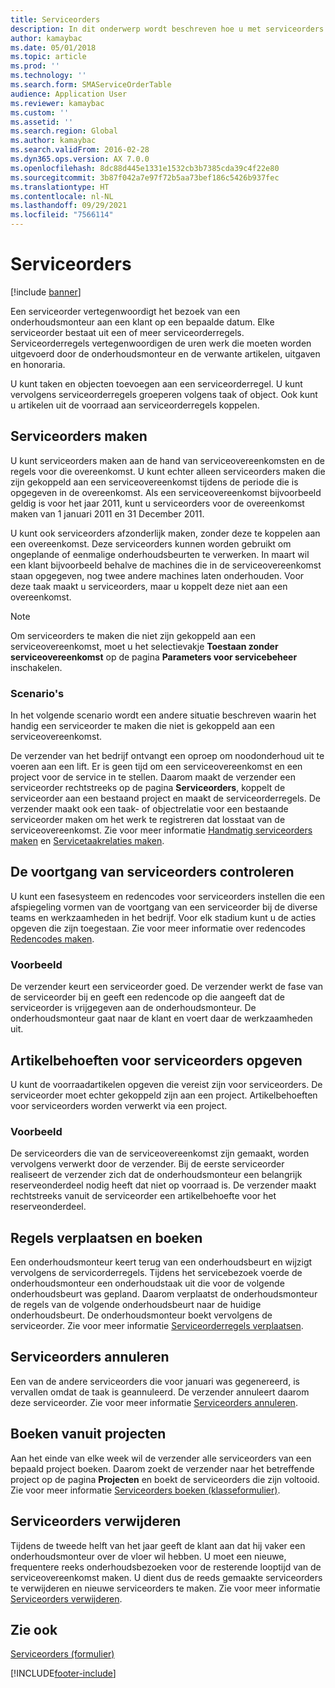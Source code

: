 ```yaml
---
title: Serviceorders
description: In dit onderwerp wordt beschreven hoe u met serviceorders werkt.
author: kamaybac
ms.date: 05/01/2018
ms.topic: article
ms.prod: ''
ms.technology: ''
ms.search.form: SMAServiceOrderTable
audience: Application User
ms.reviewer: kamaybac
ms.custom: ''
ms.assetid: ''
ms.search.region: Global
ms.author: kamaybac
ms.search.validFrom: 2016-02-28
ms.dyn365.ops.version: AX 7.0.0
ms.openlocfilehash: 8dc88d445e1331e1532cb3b7385cda39c4f22e80
ms.sourcegitcommit: 3b87f042a7e97f72b5aa73bef186c5426b937fec
ms.translationtype: HT
ms.contentlocale: nl-NL
ms.lasthandoff: 09/29/2021
ms.locfileid: "7566114"
---
```

# <a name="service-orders"></a>Serviceorders

[!include [banner](../includes/banner.md)]

Een serviceorder vertegenwoordigt het bezoek van een onderhoudsmonteur aan een klant op een bepaalde datum. Elke serviceorder bestaat uit een of meer serviceorderregels. Serviceorderregels vertegenwoordigen de uren werk die moeten worden uitgevoerd door de onderhoudsmonteur en de verwante artikelen, uitgaven en honoraria.

U kunt taken en objecten toevoegen aan een serviceorderregel. U kunt vervolgens serviceorderregels groeperen volgens taak of object. Ook kunt u artikelen uit de voorraad aan serviceorderregels koppelen.

## <a name="create-service-orders"></a>Serviceorders maken

U kunt serviceorders maken aan de hand van serviceovereenkomsten en de regels voor die overeenkomst. U kunt echter alleen serviceorders maken die zijn gekoppeld aan een serviceovereenkomst tijdens de periode die is opgegeven in de overeenkomst. Als een serviceovereenkomst bijvoorbeeld geldig is voor het jaar 2011, kunt u serviceorders voor de overeenkomst maken van 1 januari 2011 en 31 December 2011.

U kunt ook serviceorders afzonderlijk maken, zonder deze te koppelen aan een overeenkomst. Deze serviceorders kunnen worden gebruikt om ongeplande of eenmalige onderhoudsbeurten te verwerken. In maart wil een klant bijvoorbeeld behalve de machines die in de serviceovereenkomst staan opgegeven, nog twee andere machines laten onderhouden. Voor deze taak maakt u serviceorders, maar u koppelt deze niet aan een overeenkomst.


> [!NOTE]
> Om serviceorders te maken die niet zijn gekoppeld aan een serviceovereenkomst, moet u het selectievakje **Toestaan zonder serviceovereenkomst** op de pagina **Parameters voor servicebeheer** inschakelen.

### <a name="scenario"></a>Scenario's

In het volgende scenario wordt een andere situatie beschreven waarin het handig een serviceorder te maken die niet is gekoppeld aan een serviceovereenkomst.

De verzender van het bedrijf ontvangt een oproep om noodonderhoud uit te voeren aan een lift. Er is geen tijd om een serviceovereenkomst en een project voor de service in te stellen. Daarom maakt de verzender een serviceorder rechtstreeks op de pagina **Serviceorders**, koppelt de serviceorder aan een bestaand project en maakt de serviceorderregels. De verzender maakt ook een taak- of objectrelatie voor een bestaande serviceorder maken om het werk te registreren dat losstaat van de serviceovereenkomst. Zie voor meer informatie [Handmatig serviceorders maken](create-service-orders-manually.md) en [Servicetaakrelaties maken](create-service-task-relations.md).

## <a name="monitor-the-progress-of-service-orders"></a>De voortgang van serviceorders controleren

U kunt een fasesysteem en redencodes voor serviceorders instellen die een afspiegeling vormen van de voortgang van een serviceorder bij de diverse teams en werkzaamheden in het bedrijf. Voor elk stadium kunt u de acties opgeven die zijn toegestaan. Zie voor meer informatie over redencodes [Redencodes maken](create-reason-codes.md).

### <a name="example"></a>Voorbeeld

De verzender keurt een serviceorder goed. De verzender werkt de fase van de serviceorder bij en geeft een redencode op die aangeeft dat de serviceorder is vrijgegeven aan de onderhoudsmonteur. De onderhoudsmonteur gaat naar de klant en voert daar de werkzaamheden uit.

## <a name="specify-item-requirements-for-service-orders"></a>Artikelbehoeften voor serviceorders opgeven

U kunt de voorraadartikelen opgeven die vereist zijn voor serviceorders. De serviceorder moet echter gekoppeld zijn aan een project. Artikelbehoeften voor serviceorders worden verwerkt via een project. 

### <a name="example"></a>Voorbeeld

De serviceorders die van de serviceovereenkomst zijn gemaakt, worden vervolgens verwerkt door de verzender. Bij de eerste serviceorder realiseert de verzender zich dat de onderhoudsmonteur een belangrijk reserveonderdeel nodig heeft dat niet op voorraad is. De verzender maakt rechtstreeks vanuit de serviceorder een artikelbehoefte voor het reserveonderdeel.

## <a name="move-and-post-lines"></a>Regels verplaatsen en boeken

Een onderhoudsmonteur keert terug van een onderhoudsbeurt en wijzigt vervolgens de servicorderregels. Tijdens het servicebezoek voerde de onderhoudsmonteur een onderhoudstaak uit die voor de volgende onderhoudsbeurt was gepland. Daarom verplaatst de onderhoudsmonteur de regels van de volgende onderhoudsbeurt naar de huidige onderhoudsbeurt. De onderhoudsmonteur boekt vervolgens de serviceorder. Zie voor meer informatie [Serviceorderregels verplaatsen](move-service-order-lines.md).

## <a name="cancel-service-orders"></a>Serviceorders annuleren

Een van de andere serviceorders die voor januari was gegenereerd, is vervallen omdat de taak is geannuleerd. De verzender annuleert daarom deze serviceorder. Zie voor meer informatie [Serviceorders annuleren](cancel-service-orders.md).

## <a name="post-from-projects"></a>Boeken vanuit projecten

Aan het einde van elke week wil de verzender alle serviceorders van een bepaald project boeken. Daarom zoekt de verzender naar het betreffende project op de pagina **Projecten** en boekt de serviceorders die zijn voltooid. Zie voor meer informatie [Serviceorders boeken (klasseformulier)](https://technet.microsoft.com/library/aa574685\(v=ax.60\)).

## <a name="delete-service-orders"></a>Serviceorders verwijderen

Tijdens de tweede helft van het jaar geeft de klant aan dat hij vaker een onderhoudsmonteur over de vloer wil hebben. U moet een nieuwe, frequentere reeks onderhoudsbezoeken voor de resterende looptijd van de serviceovereenkomst maken. U dient dus de reeds gemaakte serviceorders te verwijderen en nieuwe serviceorders te maken. Zie voor meer informatie [Serviceorders verwijderen](delete-service-orders.md).

## <a name="see-also"></a>Zie ook

[Serviceorders (formulier)](https://technet.microsoft.com/library/aa554361\(v=ax.60\))

  




[!INCLUDE[footer-include](../../includes/footer-banner.md)]